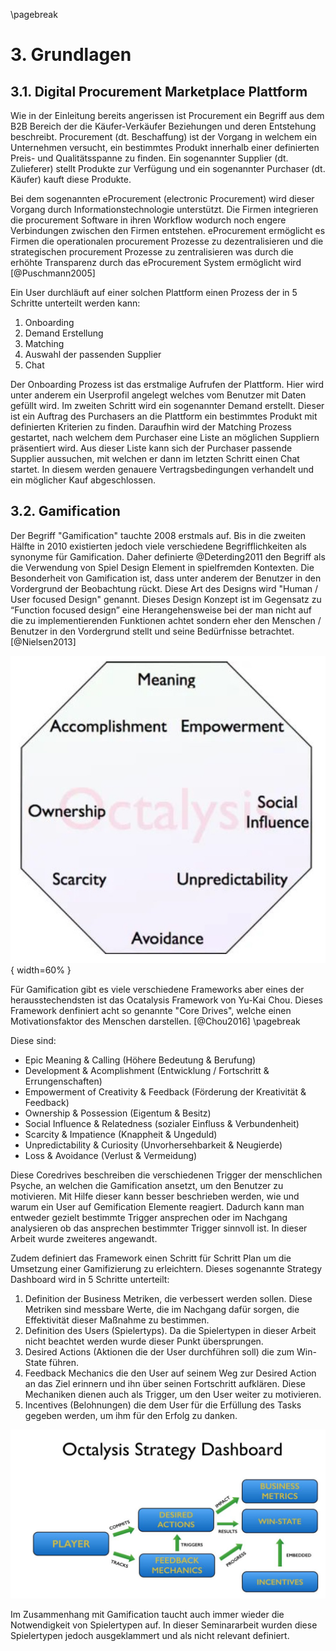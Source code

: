 \pagebreak

# 3. Grundlagen

## 3.1. Digital Procurement Marketplace Plattform

Wie in der Einleitung bereits angerissen ist Procurement ein Begriff aus dem B2B Bereich der die Käufer-Verkäufer Beziehungen und deren Entstehung beschreibt. Procurement (dt. Beschaffung) ist der Vorgang in welchem ein Unternehmen versucht, ein bestimmtes Produkt innerhalb einer definierten Preis- und Qualitätsspanne zu finden. Ein sogenannter Supplier (dt. Zulieferer) stellt Produkte zur Verfügung und ein sogenannter Purchaser (dt. Käufer) kauft diese Produkte.

Bei dem sogenannten eProcurement (electronic Procurement) wird dieser Vorgang durch Informationstechnologie unterstützt. Die Firmen integrieren die procurement Software in ihren Workflow wodurch noch engere Verbindungen zwischen den Firmen entstehen. eProcurement ermöglicht es Firmen die operationalen procurement Prozesse zu dezentralisieren und die strategischen procurement Prozesse zu zentralisieren was durch die erhöhte Transparenz durch das eProcurement System ermöglicht wird [@Puschmann2005]

Ein User durchläuft auf einer solchen Plattform einen Prozess der in 5 Schritte unterteilt werden kann:

1. Onboarding
2. Demand Erstellung
3. Matching
4. Auswahl der passenden Supplier
5. Chat

Der Onboarding Prozess ist das erstmalige Aufrufen der Plattform. Hier wird unter anderem ein Userprofil angelegt welches vom Benutzer mit Daten gefüllt wird. Im zweiten Schritt wird ein sogenannter Demand erstellt. Dieser ist ein Auftrag des Purchasers an die Plattform ein bestimmtes Produkt mit definierten Kriterien zu finden. Daraufhin wird der Matching Prozess gestartet, nach welchem dem Purchaser eine Liste an möglichen Suppliern präsentiert wird. Aus dieser Liste kann sich der Purchaser passende Supplier aussuchen, mit welchen er dann im letzten Schritt einen Chat startet. In diesem werden genauere Vertragsbedingungen verhandelt und ein möglicher Kauf abgeschlossen.

## 3.2. Gamification

Der Begriff "Gamification" tauchte 2008 erstmals auf. Bis in die zweiten Hälfte in 2010 existierten jedoch viele verschiedene Begrifflichkeiten als synonyme für Gamification. Daher definierte @Deterding2011 den Begriff als die Verwendung von Spiel Design Element in spielfremden Kontexten. Die Besonderheit von Gamification ist, dass unter anderem der Benutzer in den Vordergrund der Beobachtung rückt. Diese Art des Designs wird "Human / User focused Design" genannt. Dieses Design Konzept ist im Gegensatz zu “Function focused design” eine Herangehensweise bei der man nicht auf die zu implementierenden Funktionen achtet sondern eher den Menschen / Benutzer in den Vordergrund stellt und seine Bedürfnisse betrachtet. [@Nielsen2013]

!["Ocatlysis acht Core Drives"](assets/actalysis.jpg){ width=60% }

Für Gamification gibt es viele verschiedene Frameworks aber eines der herausstechendsten ist das Ocatalysis Framework von Yu-Kai Chou. Dieses Framework denfiniert acht so genannte "Core Drives", welche einen Motivationsfaktor des Menschen darstellen. [@Chou2016]
\pagebreak

Diese sind:

- Epic Meaning & Calling (Höhere Bedeutung & Berufung)
- Development & Acomplishment (Entwicklung / Fortschritt & Errungenschaften)
- Empowerment of Creativity & Feedback (Förderung der Kreativität & Feedback)
- Ownership & Possession (Eigentum & Besitz)
- Social Influence & Relatedness (sozialer Einfluss & Verbundenheit)
- Scarcity & Impatience (Knappheit & Ungeduld)
- Unpredictability & Curiosity (Unvorhersehbarkeit & Neugierde)
- Loss & Avoidance (Verlust & Vermeidung)

Diese Coredrives beschreiben die verschiedenen Trigger der menschlichen Psyche, an welchen die Gamification ansetzt, um den Benutzer zu motivieren. Mit Hilfe dieser kann besser beschrieben werden, wie und warum ein User auf Gemification Elemente reagiert. Dadurch kann man entweder gezielt bestimmte Trigger ansprechen oder im Nachgang analysieren ob das ansprechen bestimmter Trigger sinnvoll ist. In dieser Arbeit wurde zweiteres angewandt.

Zudem definiert das Framework einen Schritt für Schritt Plan um die Umsetzung einer Gamifizierung zu erleichtern. Dieses sogenannte Strategy Dashboard wird in 5 Schritte unterteilt:

1. Definition der Business Metriken, die verbessert werden sollen. Diese Metriken sind messbare Werte, die im Nachgang dafür sorgen, die Effektivität dieser Maßnahme zu bestimmen.
2. Definition des Users (Spielertyps). Da die Spielertypen in dieser Arbeit nicht beachtet werden wurde dieser Punkt übersprungen.
3. Desired Actions (Aktionen die der User durchführen soll) die zum Win-State führen.
4. Feedback Mechanics die den User auf seinem Weg zur Desired Action an das Ziel erinnern und ihn über seinen Fortschritt aufklären. Diese Mechaniken dienen auch als Trigger, um den User weiter zu motivieren.
5. Incentives (Belohnungen) die dem User für die Erfüllung des Tasks gegeben werden, um ihm für den Erfolg zu danken.

!["Ocatlysis acht Core Drives"](assets/octalysis_strat_dash.png)

Im Zusammenhang mit Gamification taucht auch immer wieder die Notwendigkeit von Spielertypen auf. In dieser Seminararbeit wurden diese Spielertypen jedoch ausgeklammert und als nicht relevant definiert.
